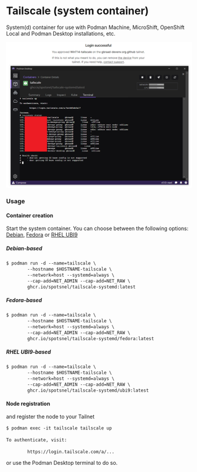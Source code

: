 Tailscale (system container)
============================

System(d) container for use with Podman Machine, MicroShift, OpenShift Local and Podman Desktop installations, etc.

![Screenshot](./images/screenshot.png)


### Usage

#### Container creation
Start the system container. You can choose between the following options: [Debian](./#debian-based), [Fedora](./#fedora-based) or [RHEL UBI9](./#rhel-ubi9-based)

##### Debian-based
```
$ podman run -d --name=tailscale \
        --hostname $HOSTNAME-tailscale \
        --network=host --systemd=always \
        --cap-add=NET_ADMIN --cap-add=NET_RAW \
        ghcr.io/spotsnel/tailscale-systemd:latest
```

##### Fedora-based
```
$ podman run -d --name=tailscale \
        --hostname $HOSTNAME-tailscale \
        --network=host --systemd=always \
        --cap-add=NET_ADMIN --cap-add=NET_RAW \
        ghcr.io/spotsnel/tailscale-systemd/fedora:latest
```

##### RHEL UBI9-based
```
$ podman run -d --name=tailscale \
        --hostname $HOSTNAME-tailscale \
        --network=host --systemd=always \
        --cap-add=NET_ADMIN --cap-add=NET_RAW \
        ghcr.io/spotsnel/tailscale-systemd/ubi9:latest
```

#### Node registration
and register the node to your Tailnet
```
$ podman exec -it tailscale tailscale up

To authenticate, visit:

        https://login.tailscale.com/a/...
```

or use the Podman Desktop terminal to do so.